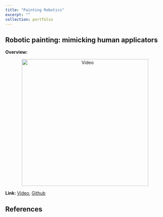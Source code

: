 ```yaml
---
title: "Painting Robotics"
excerpt: ""
collection: portfolio
---
```


## Robotic painting: mimicking human applicators
**Overview:** 

<p align="center">
  <img src="https://zhuonanhao.github.io/Home/assets/portfolio/painting_robotics/vid_tase_2025.gif" alt="Video" style="width:400px;"/>
  <br>
</p>

**Link:** [Video](https://zhuonanhao.github.io/Home/assets/portfolio/painting_robotics/vid_tase_2025.mp4), [Github](https://github.com/yongkyul/BEHR_Paint_Roller)

## References


